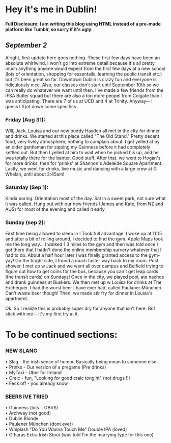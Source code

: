# Hey it's me in Dublin!
#### Full Disclosure: I am writing this blog using HTML instead of a pre-made platform like Tumblr, so sorry if it's ugly. 

## *September 2*

Alright, first update here goes nothing. These first few days have been an absolute whirlwind. I won't go into extreme detail because it's all pretty much anything anyone would expect from the first few days at a new school (lots of orientation, shopping for essentails, learning the public transit etc.) but it's been great so far. Downtown Dublin is crazy fun and everyone is ridiculously nice. Also, our classes don't start until September 10th so we can really do whatever we want until then. I've made a few friends from the IFSA Butler squad but there are also a ton more peopel from Colgate than I was anticipating. There are 7 of us at UCD and 4 at Trinity. Anyway-- I guess I'll jot down some specifics.

### Friday (Aug 31):
Will, Jack, Louisa and our new buddy Hayden all met in the city for dinner and drinks. We started at this place called "The Old Stand." Pretty decent food, very lively atmosphere, nothing to complain about. I got yelled at by an older gentleman for sipping my Guinness before it had completely settled out. But then I yelled at him to wait when he picked his up, and he was totally there for the banter. Good stuff. After that, we went to Hogan's for more drinks, then for 'prinks' at Shannon's Adeleide Square Apartment. Lastly, we went for drinks, live music and dancing with a large crew at G Whelan, until about 2:45am!

### Saturday (Sep 1):
Kinda boring. Orientation most of the day. Sat in a sweet park, not sure what it was called. Hung out with our new friends (James and Kate, from NZ and AUS) for most of the evening and called it early. 

### Sunday (sep 2):
First time being allowed to sleep in ! Took full advantage. I woke up at 11:15 and after a bit of rolling around, I decided to find the gym. Apple Maps took me the long way... I walked 1.3 miles to the gym and then was told once I got there that I hadn't done the online membership survery whatever that I had to do. About a half hour later I was finally granted access to the gym- yay! On the bright side, I found a much faster way back to my room. Post shower, I met up w Jack and we went all over campus and Belfield trying to figure out how to get coins for the bus, because you can't get leap cards (the transit cards) on Sundays! Once in the city, we played pool, ate nachos and drank guinness at Buskers. We then met up w Louisa for drinks at The Exchequer. I had the worst beer I have ever had, called Paulaner München. Can't waste beer though! Then, we made stir fry for dinner in Louisa's apartment. 

Ok. So I realize this is probably super dry for anyone that isn't here. But stick with me-- it's my first try at it. 


# To be continued sections: 
### NEW SLANG ###
• Slag - the irish sense of humor. Basically being mean to someone else.   
• Prinks - Our version of a pregame (Pre drinks)  
• MyTaxi - Uber for Ireland   
• Craic - fun, "Looking for good craic tongiht" (not drugs !!)  
• Feck off - you already know  

### BEERS IVE TRIED ###
• Guinness (lots... OBVS)  
• Archway (not good)  
• Dublin Blonde   
• Paulener München (dont ever)  
• Whiplash "Do You Wanna Touch Me" Double IPA (loved)  
• O'haras Extra Irish Stout (was told I'm the marrying type for this one)  




